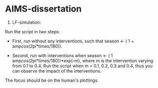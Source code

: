 # AIMS-dissertation

1. LF-simulation:

 Run the script in two steps:

 - First, run without any interventions, such that
season <- ( 1 + amp*cos(2*pi*times/180)).

- Second, run with interventions when
season <- ( 1   amp*cos(2*pi*times/180))*exp(-m), 
where m is the intervention varying from 0.1 to 0.4.
Run the script when m = 0.1, 0.2, 0.3 and 0.4, thus you can observe the impact of the interventions.

The focus should be on the human's plottings.
